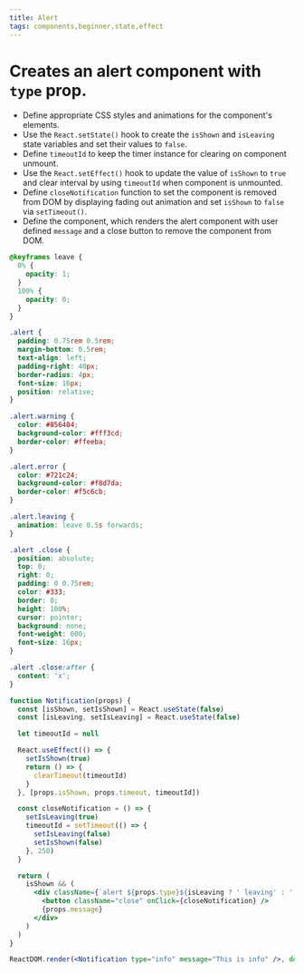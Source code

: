 ```yaml
---
title: Alert
tags: components,beginner,state,effect
---
```


# Creates an alert component with `type` prop.

- Define appropriate CSS styles and animations for the component's elements.
- Use the `React.setState()` hook to create the `isShown` and `isLeaving` state variables and set their values to `false`.
- Define `timeoutId` to keep the timer instance for clearing on component unmount.
- Use the `React.setEffect()` hook to update the value of `isShown` to `true` and clear interval by using `timeoutId` when component is unmounted.
- Define `closeNotification` function to set the component is removed from DOM by displaying fading out animation and set `isShown` to `false` via `setTimeout()`.
- Define the component, which renders the alert component with user defined `message` and a close button to remove the component from DOM.

```css
@keyframes leave {
  0% {
    opacity: 1;
  }
  100% {
    opacity: 0;
  }
}

.alert {
  padding: 0.75rem 0.5rem;
  margin-bottom: 0.5rem;
  text-align: left;
  padding-right: 40px;
  border-radius: 4px;
  font-size: 16px;
  position: relative;
}

.alert.warning {
  color: #856404;
  background-color: #fff3cd;
  border-color: #ffeeba;
}

.alert.error {
  color: #721c24;
  background-color: #f8d7da;
  border-color: #f5c6cb;
}

.alert.leaving {
  animation: leave 0.5s forwards;
}

.alert .close {
  position: absolute;
  top: 0;
  right: 0;
  padding: 0 0.75rem;
  color: #333;
  border: 0;
  height: 100%;
  cursor: pointer;
  background: none;
  font-weight: 600;
  font-size: 16px;
}

.alert .close:after {
  content: 'x';
}
```

```jsx
function Notification(props) {
  const [isShown, setIsShown] = React.useState(false)
  const [isLeaving, setIsLeaving] = React.useState(false)

  let timeoutId = null

  React.useEffect(() => {
    setIsShown(true)
    return () => {
      clearTimeout(timeoutId)
    }
  }, [props.isShown, props.timeout, timeoutId])

  const closeNotification = () => {
    setIsLeaving(true)
    timeoutId = setTimeout(() => {
      setIsLeaving(false)
      setIsShown(false)
    }, 250)
  }

  return (
    isShown && (
      <div className={`alert ${props.type}${isLeaving ? ' leaving' : ''}`} role="alert">
        <button className="close" onClick={closeNotification} />
        {props.message}
      </div>
    )
  )
}
```

```jsx
ReactDOM.render(<Notification type="info" message="This is info" />, document.getElementById('root'))
```
